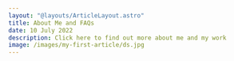 ```yaml
---
layout: "@layouts/ArticleLayout.astro"
title: About Me and FAQs
date: 10 July 2022
description: Click here to find out more about me and my work
image: /images/my-first-article/ds.jpg
---
```


